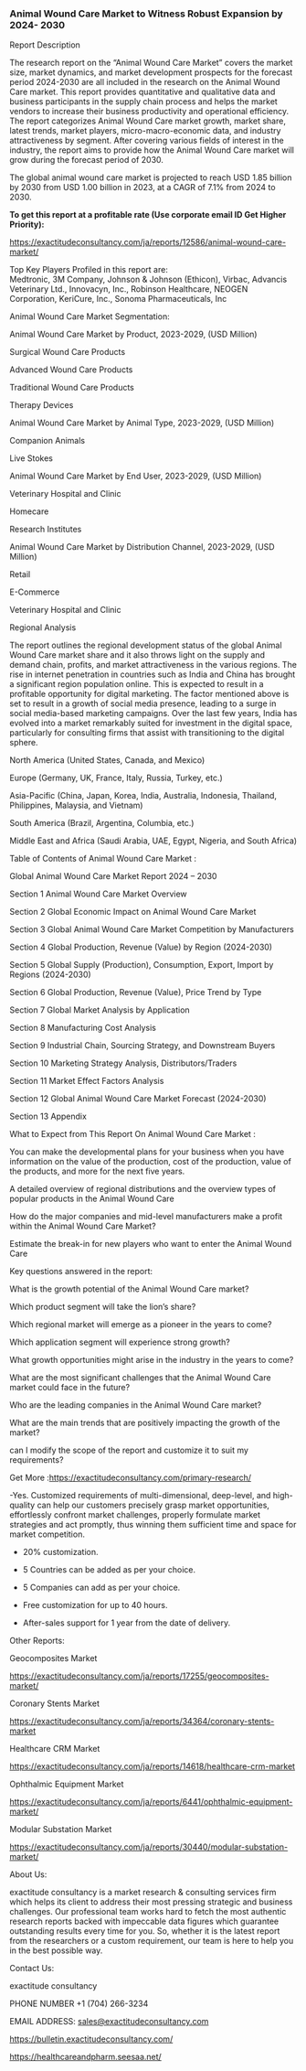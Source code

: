 ### Animal Wound Care Market to Witness Robust Expansion by 2024- 2030

Report Description

The research report on the “Animal Wound Care Market” covers the market size, market dynamics, and market development prospects for the forecast period 2024-2030 are all included in the research on the Animal Wound Care market. This report provides quantitative and qualitative data and business participants in the supply chain process and helps the market vendors to increase their business productivity and operational efficiency. The report categorizes Animal Wound Care market growth, market share, latest trends, market players, micro-macro-economic data, and industry attractiveness by segment. After covering various fields of interest in the industry, the report aims to provide how the Animal Wound Care market will grow during the forecast period of 2030.

The global animal wound care market is projected to reach USD 1.85 billion by 2030 from USD 1.00 billion in 2023, at a CAGR of 7.1% from 2024 to 2030.

**To get this report at a profitable rate (Use corporate email ID Get Higher Priority):**

https://exactitudeconsultancy.com/ja/reports/12586/animal-wound-care-market/

Top Key Players Profiled in this report are:                                                                               
Medtronic, 3M Company, Johnson & Johnson (Ethicon), Virbac, Advancis Veterinary Ltd., Innovacyn, Inc., Robinson Healthcare, NEOGEN Corporation, KeriCure, Inc., Sonoma Pharmaceuticals, Inc

Animal Wound Care Market Segmentation:

Animal Wound Care Market by Product, 2023-2029, (USD Million)

Surgical Wound Care Products

Advanced Wound Care Products

Traditional Wound Care Products

Therapy Devices

Animal Wound Care Market by Animal Type, 2023-2029, (USD Million)

Companion Animals

Live Stokes

Animal Wound Care Market by End User, 2023-2029, (USD Million)

Veterinary Hospital and Clinic

Homecare

Research Institutes

Animal Wound Care Market by Distribution Channel, 2023-2029, (USD Million)

Retail

E-Commerce

Veterinary Hospital and Clinic

Regional Analysis

The report outlines the regional development status of the global Animal Wound Care market share and it also throws light on the supply and demand chain, profits, and market attractiveness in the various regions. The rise in internet penetration in countries such as India and China has brought a significant region population online. This is expected to result in a profitable opportunity for digital marketing. The factor mentioned above is set to result in a growth of social media presence, leading to a surge in social media-based marketing campaigns. Over the last few years, India has evolved into a market remarkably suited for investment in the digital space, particularly for consulting firms that assist with transitioning to the digital sphere.

North America (United States, Canada, and Mexico)

Europe (Germany, UK, France, Italy, Russia, Turkey, etc.)

Asia-Pacific (China, Japan, Korea, India, Australia, Indonesia, Thailand, Philippines, Malaysia, and Vietnam)

South America (Brazil, Argentina, Columbia, etc.)

Middle East and Africa (Saudi Arabia, UAE, Egypt, Nigeria, and South Africa)

Table of Contents of Animal Wound Care Market :

Global Animal Wound Care Market Report 2024 – 2030

Section 1 Animal Wound Care Market Overview

Section 2 Global Economic Impact on Animal Wound Care Market

Section 3 Global Animal Wound Care Market Competition by Manufacturers

Section 4 Global Production, Revenue (Value) by Region (2024-2030)

Section 5 Global Supply (Production), Consumption, Export, Import by Regions (2024-2030)

Section 6 Global Production, Revenue (Value), Price Trend by Type

Section 7 Global Market Analysis by Application

Section 8 Manufacturing Cost Analysis

Section 9 Industrial Chain, Sourcing Strategy, and Downstream Buyers

Section 10 Marketing Strategy Analysis, Distributors/Traders

Section 11 Market Effect Factors Analysis

Section 12 Global Animal Wound Care Market Forecast (2024-2030)

Section 13 Appendix

What to Expect from This Report On Animal Wound Care Market :

You can make the developmental plans for your business when you have information on the value of the production, cost of the production, value of the products, and more for the next five years.

A detailed overview of regional distributions and the overview types of popular products in the Animal Wound Care

How do the major companies and mid-level manufacturers make a profit within the Animal Wound Care Market?

Estimate the break-in for new players who want to enter the Animal Wound Care

Key questions answered in the report:

What is the growth potential of the Animal Wound Care market?

Which product segment will take the lion’s share?

Which regional market will emerge as a pioneer in the years to come?

Which application segment will experience strong growth?

What growth opportunities might arise in the industry in the years to come?

What are the most significant challenges that the Animal Wound Care market could face in the future?

Who are the leading companies in the Animal Wound Care market?

What are the main trends that are positively impacting the growth of the market?

can I modify the scope of the report and customize it to suit my requirements?

Get More :https://exactitudeconsultancy.com/primary-research/

-Yes. Customized requirements of multi-dimensional, deep-level, and high-quality can help our customers precisely grasp market opportunities, effortlessly confront market challenges, properly formulate market strategies and act promptly, thus winning them sufficient time and space for market competition.

- 20% customization.

- 5 Countries can be added as per your choice.

- 5 Companies can add as per your choice.

- Free customization for up to 40 hours.

- After-sales support for 1 year from the date of delivery.

Other Reports:

Geocomposites Market

https://exactitudeconsultancy.com/ja/reports/17255/geocomposites-market/

Coronary Stents  Market

https://exactitudeconsultancy.com/ja/reports/34364/coronary-stents-market

Healthcare CRM  Market

https://exactitudeconsultancy.com/ja/reports/14618/healthcare-crm-market

Ophthalmic Equipment  Market

https://exactitudeconsultancy.com/ja/reports/6441/ophthalmic-equipment-market/

Modular Substation Market

https://exactitudeconsultancy.com/ja/reports/30440/modular-substation-market/

About Us:

exactitude consultancy is a market research & consulting services firm which helps its client to address their most pressing strategic and business challenges. Our professional team works hard to fetch the most authentic research reports backed with impeccable data figures which guarantee outstanding results every time for you. So, whether it is the latest report from the researchers or a custom requirement, our team is here to help you in the best possible way.

Contact Us:

exactitude consultancy

PHONE NUMBER +1 (704) 266-3234

EMAIL ADDRESS: sales@exactitudeconsultancy.com

https://bulletin.exactitudeconsultancy.com/

https://healthcareandpharm.seesaa.net/
